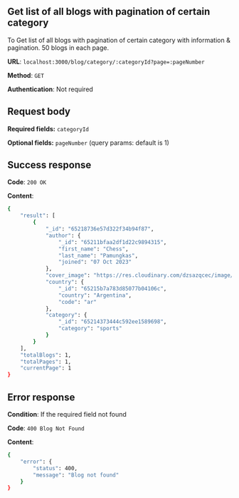 ## Get list of all blogs with pagination of certain category

To Get list of all blogs with pagination of certain category with information & pagination. 50 blogs in each page.

**URL**: `localhost:3000/blog/category/:categoryId?page=:pageNumber`

**Method**: `GET`

**Authentication**: Not required

## Request body

**Required fields:** `categoryId`

**Optional fields:** `pageNumber` (query params: default is 1)

## Success response

**Code**: `200 OK`

**Content**:

```bash
{
    "result": [
        {
            "_id": "65218736e57d322f34b94f87",
            "author": {
                "_id": "65211bfaa2df1d22c9894315",
                "first_name": "Chess",
                "last_name": "Pamungkas",
                "joined": "07 Oct 2023"
            },
            "cover_image": "https://res.cloudinary.com/dzsazqcec/image/upload/v1696613600/blogs/online-message-blog-chat-communication-envelop-graphic-icon-concept_bfcohk.jpg",
            "country": {
                "_id": "65215b7a783d85077b04106c",
                "country": "Argentina",
                "code": "ar"
            },
            "category": {
                "_id": "65214373444c592ee1589698",
                "category": "sports"
            }
        }
    ],
    "totalBlogs": 1,
    "totalPages": 1,
    "currentPage": 1
}
```

## Error response

**Condition**: If the required field not found

**Code**: `400 Blog Not Found`

**Content**:

```bash
{
    "error": {
        "status": 400,
        "message": "Blog not found"
    }
}
```
